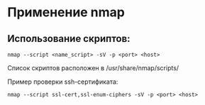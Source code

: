# Применение nmap

## Использование скриптов:
```(bash)
nmap --script <name_script> -sV -p <port> <host>
```
Список скриптов расположен в /usr/share/nmap/scripts/

Пример проверки ssh-сертификата:  
```(bash)
nmap --script ssl-cert,ssl-enum-ciphers -sV -p <port> <host>
```
